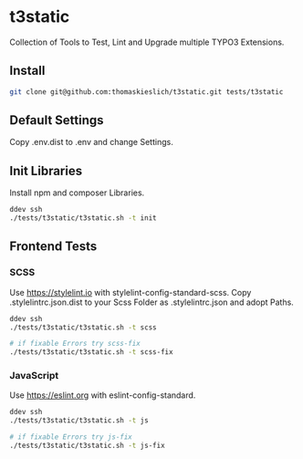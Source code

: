 # t3static
Collection of Tools to Test, Lint and Upgrade multiple TYPO3 Extensions.

## Install

```bash
git clone git@github.com:thomaskieslich/t3static.git tests/t3static
```

## Default Settings
Copy .env.dist to .env and change Settings.

## Init Libraries
Install npm and composer Libraries.

```bash
ddev ssh
./tests/t3static/t3static.sh -t init
```

## Frontend Tests

### SCSS

Use https://stylelint.io with stylelint-config-standard-scss.
Copy .stylelintrc.json.dist to your Scss Folder as .stylelintrc.json and adopt Paths.

```bash
ddev ssh
./tests/t3static/t3static.sh -t scss

# if fixable Errors try scss-fix
./tests/t3static/t3static.sh -t scss-fix

```

### JavaScript

Use https://eslint.org with eslint-config-standard.

```bash
ddev ssh
./tests/t3static/t3static.sh -t js

# if fixable Errors try js-fix
./tests/t3static/t3static.sh -t js-fix

```
